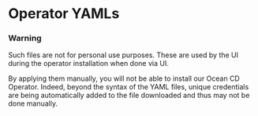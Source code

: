 # Operator YAMLs

### Warning

Such files are not for personal use purposes. These are used by the UI during the operator installation when done via UI. 

By applying them manually, you will not be able to install our Ocean CD Operator. Indeed, beyond the syntax of the YAML files, unique credentials are being automatically added to the file downloaded and thus may not be done manually. 


